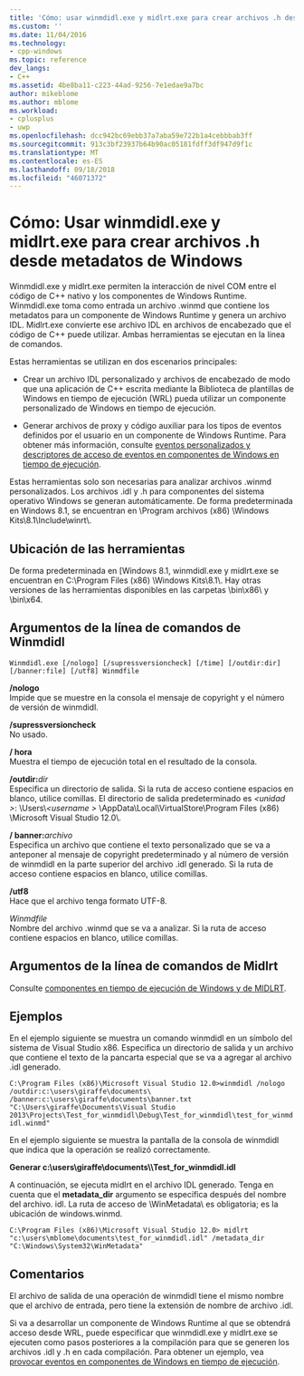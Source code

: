 ```yaml
---
title: 'Cómo: usar winmdidl.exe y midlrt.exe para crear archivos .h desde metadatos de windows | Microsoft Docs'
ms.custom: ''
ms.date: 11/04/2016
ms.technology:
- cpp-windows
ms.topic: reference
dev_langs:
- C++
ms.assetid: 4be8ba11-c223-44ad-9256-7e1edae9a7bc
author: mikeblome
ms.author: mblome
ms.workload:
- cplusplus
- uwp
ms.openlocfilehash: dcc942bc69ebb37a7aba59e722b1a4cebbbab3ff
ms.sourcegitcommit: 913c3bf23937b64b90ac05181fdff3df947d9f1c
ms.translationtype: MT
ms.contentlocale: es-ES
ms.lasthandoff: 09/18/2018
ms.locfileid: "46071372"
---
```

# <a name="how-to-use-winmdidlexe-and-midlrtexe-to-create-h-files-from-windows-metadata"></a>Cómo: Usar winmdidl.exe y midlrt.exe para crear archivos .h desde metadatos de Windows

Winmdidl.exe y midlrt.exe permiten la interacción de nivel COM entre el código de C++ nativo y los componentes de Windows Runtime. Winmdidl.exe toma como entrada un archivo .winmd que contiene los metadatos para un componente de Windows Runtime y genera un archivo IDL. Midlrt.exe convierte ese archivo IDL en archivos de encabezado que el código de C++ puede utilizar. Ambas herramientas se ejecutan en la línea de comandos.

Estas herramientas se utilizan en dos escenarios principales:

- Crear un archivo IDL personalizado y archivos de encabezado de modo que una aplicación de C++ escrita mediante la Biblioteca de plantillas de Windows en tiempo de ejecución (WRL) pueda utilizar un componente personalizado de Windows en tiempo de ejecución.

- Generar archivos de proxy y código auxiliar para los tipos de eventos definidos por el usuario en un componente de Windows Runtime. Para obtener más información, consulte [eventos personalizados y descriptores de acceso de eventos en componentes de Windows en tiempo de ejecución](/uwp/winrt-components/custom-events-and-event-accessors-in-windows-runtime-components).

Estas herramientas solo son necesarias para analizar archivos .winmd personalizados. Los archivos .idl y .h para componentes del sistema operativo Windows se generan automáticamente. De forma predeterminada en Windows 8.1, se encuentran en \Program archivos (x86) \Windows Kits\8.1\Include\winrt\\.

## <a name="location-of-the-tools"></a>Ubicación de las herramientas

De forma predeterminada en [Windows 8.1, winmdidl.exe y midlrt.exe se encuentran en C:\Program Files (x86) \Windows Kits\8.1\\. Hay otras versiones de las herramientas disponibles en las carpetas \bin\x86\ y \bin\x64\.

## <a name="winmdidl-command-line-arguments"></a>Argumentos de la línea de comandos de Winmdidl

```
Winmdidl.exe [/nologo] [/supressversioncheck] [/time] [/outdir:dir] [/banner:file] [/utf8] Winmdfile
```

**/nologo**<br/>
Impide que se muestre en la consola el mensaje de copyright y el número de versión de winmdidl.

**/supressversioncheck**<br/>
No usado.

**/ hora**<br/>
Muestra el tiempo de ejecución total en el resultado de la consola.

**/outdir:**<em>dir</em><br/>
Especifica un directorio de salida. Si la ruta de acceso contiene espacios en blanco, utilice comillas. El directorio de salida predeterminado es  *\<unidad >*: \Users\\*\<username >* \AppData\Local\VirtualStore\Program Files (x86) \Microsoft Visual Studio 12.0\\.

**/ banner:**<em>archivo</em><br/>
Especifica un archivo que contiene el texto personalizado que se va a anteponer al mensaje de copyright predeterminado y al número de versión de winmdidl en la parte superior del archivo .idl generado. Si la ruta de acceso contiene espacios en blanco, utilice comillas.

**/utf8**<br/>
Hace que el archivo tenga formato UTF-8.

*Winmdfile*<br/>
Nombre del archivo .winmd que se va a analizar. Si la ruta de acceso contiene espacios en blanco, utilice comillas.

## <a name="midlrt-command-line-arguments"></a>Argumentos de la línea de comandos de Midlrt

Consulte [componentes en tiempo de ejecución de Windows y de MIDLRT](/windows/desktop/Midl/midlrt-and-windows-runtime-components).

## <a name="examples"></a>Ejemplos

En el ejemplo siguiente se muestra un comando winmdidl en un símbolo del sistema de Visual Studio x86. Especifica un directorio de salida y un archivo que contiene el texto de la pancarta especial que se va a agregar al archivo .idl generado.

`C:\Program Files (x86)\Microsoft Visual Studio 12.0>winmdidl /nologo /outdir:c:\users\giraffe\documents\ /banner:c:\users\giraffe\documents\banner.txt "C:\Users\giraffe\Documents\Visual Studio 2013\Projects\Test_for_winmdidl\Debug\Test_for_winmdidl\test_for_winmdidl.winmd"`

En el ejemplo siguiente se muestra la pantalla de la consola de winmdidl que indica que la operación se realizó correctamente.

**Generar c:\users\giraffe\documents\\\Test_for_winmdidl.idl**

A continuación, se ejecuta midlrt en el archivo IDL generado. Tenga en cuenta que el **metadata_dir** argumento se especifica después del nombre del archivo. idl. La ruta de acceso de \WinMetadata\ es obligatoria; es la ubicación de windows.winmd.

`C:\Program Files (x86)\Microsoft Visual Studio 12.0> midlrt "c:\users\mblome\documents\test_for_winmdidl.idl" /metadata_dir "C:\Windows\System32\WinMetadata"`

## <a name="remarks"></a>Comentarios

El archivo de salida de una operación de winmdidl tiene el mismo nombre que el archivo de entrada, pero tiene la extensión de nombre de archivo .idl.

Si va a desarrollar un componente de Windows Runtime al que se obtendrá acceso desde WRL, puede especificar que winmdidl.exe y midlrt.exe se ejecuten como pasos posteriores a la compilación para que se generen los archivos .idl y .h en cada compilación. Para obtener un ejemplo, vea [provocar eventos en componentes de Windows en tiempo de ejecución](/uwp/winrt-components/raising-events-in-windows-runtime-components).